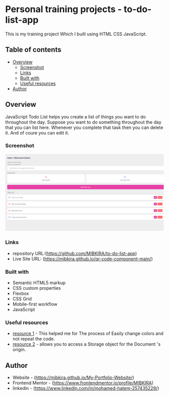 # Personal training projects - to-do-list-app

This is my training project Which I built using HTML CSS JavaScript.

## Table of contents

- [Overview](#overview)
  - [Screenshot](#screenshot)
  - [Links](#links)
  - [Built with](#built-with)
  - [Useful resources](#useful-resources)
- [Author](#author)

## Overview

JavaScript Todo List helps you create a list of things you want to do throughout the day. Suppose you want to do something throughout the day that you can list here. Whenever you complete that task then you can delete it. And of coure you can edit it.

### Screenshot

![](/images/Screenshot%202022-12-05%20075616.png)

### Links

- repository URL:(https://github.com/MIBKIRA/to-do-list-app)
- Live Site URL: (https://mibkira.github.io/qr-code-component-main/)

### Built with

- Semantic HTML5 markup
- CSS custom properties
- Flexbox
- CSS Grid
- Mobile-first workflow
- JavaScript

### Useful resources

- [resource 1](https://www.w3schools.com/css/css3_variables.asp) - This helped me for The process of Easily change colors and not repeat the code.
- [resource 2](https://www.w3schools.com/jsref/prop_win_localstorage.asp) - allows you to access a Storage object for the Document 's origin.

## Author

- Website - (https://mibkira.github.io/My-Portfolio-Website/)
- Frontend Mentor - (https://www.frontendmentor.io/profile/MIBKIRA)
- linkedin - (https://www.linkedin.com/in/mohamed-hatem-257435229/)
